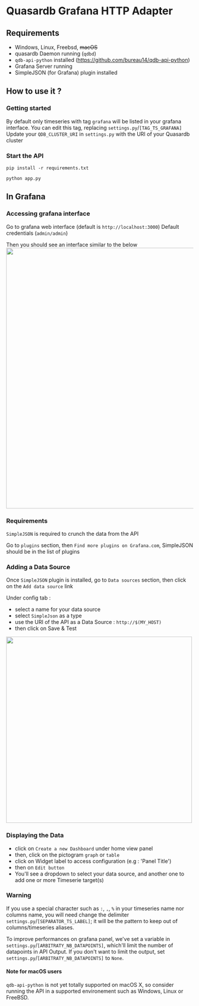 # Quasardb Grafana HTTP Adapter

## Requirements

- Windows, Linux, Freebsd, ~~macOS~~
- quasardb Daemon running (`qdbd`)
- `qdb-api-python` installed (https://github.com/bureau14/qdb-api-python)
- Grafana Server running
- SimpleJSON (for Grafana) plugin installed

## How to use it ?

### Getting started

By default only timeseries with tag `grafana` will be listed in your grafana interface.
You can edit this tag, replacing `settings.py`/`[TAG_TS_GRAFANA]`
Update your `QDB_CLUSTER_URI` in `settings.py` with the URI of your Quasardb cluster

### Start the API

`pip install -r requirements.txt`

`python app.py`

## In Grafana

### Accessing grafana interface

Go to grafana web interface (default is `http://localhost:3000`)
Default credentials (`admin/admin`)

Then you should see an interface similar to the below
<img src="https://i.imgur.com/zBaATFW.png" width="700"/>

### Requirements

`SimpleJSON` is required to crunch the data from the API

Go to `plugins` section, then `Find more plugins on Grafana.com`, SimpleJSON should be in the list of plugins

### Adding a Data Source

Once `SimpleJSON` plugin is installed, go to `Data sources` section, then click on the `Add data source` link

Under config tab : 

- select a name for your data source
- select `SimpleJson` as a type
- use the URI of the API as a Data Source : `http://$(MY_HOST)`
- then click on Save & Test

<img src="https://i.imgur.com/vP5xbo1.png" width="500"/>

### Displaying the Data

- click on `Create a new Dashboard` under home view panel
- then, click on the pictogram `graph` or `table`
- click on Widget label to access configuration (e.g : 'Panel Title')
- then on `Edit button`
- You'll see a dropdown to select your data source, and another one to add one or more Timeserie target(s)


### Warning
If you use a special character such as `:`, `,`, `%` in your timeseries name nor columns name, you will need change the delimiter `settings.py`/`[SEPARATOR_TS_LABEL]`; it will be the pattern to keep out of columns/timeseries aliases.

To improve performances on grafana panel, we've set a variable in `settings.py`/`[ARBITRATY_NB_DATAPOINTS]`, which'll limit the number of datapoints in API Output. If you don't want to limit the output, set `settings.py`/`[ARBITRATY_NB_DATAPOINTS]` to `None`.

#### Note for macOS users

`qdb-api-python` is not yet totally supported on macOS X, so consider running the API in a supported environement such as Windows, Linux or FreeBSD.
